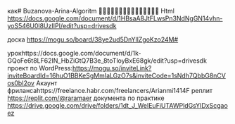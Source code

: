 как# Buzanova-Arina-Algoritm
🥹🥹🥹🥹🥹🥹🥹🙏🙏🙏🙏🙏🙏🙏🙏
Html
https://docs.google.com/document/d/1HBsaA8JtFLwsPn3NdNgGN14vhn-yoS546U0l8UzIIPI/edit?usp=drivesdk

доска https://mogu.so/board/38ye2ud5DnYllZgoKzo24M#


урокhttps://docs.google.com/document/d/1k-GQoFe6t8LF62IN_HbZiGtQ7B3e_8toTloyBxE68gk/edit?usp=drivesdk
проект по WordPress:https://mogu.so/inviteLink?inviteBoardId=16huO1BBKeSgMmIaLGzO7s&inviteCode=1sNdh7QbbG8nCVos0bI2ov
Акаунт фрилансаhttps://freelance.habr.com/freelancers/Arianmi1414F
реплит https://replit.com/@raramaer
документа по практике 
https://drive.google.com/drive/folders/1dt_J_WeIEuFiUTAWPldGsYIDxScgaoez

